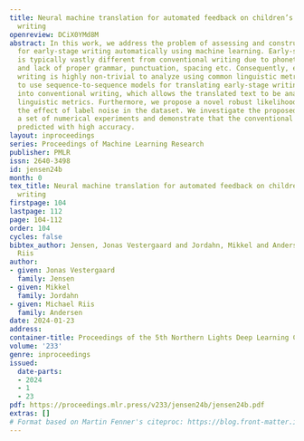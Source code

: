 ```yaml
---
title: Neural machine translation for automated feedback on children’s early-stage
  writing
openreview: DCiX0YMd8M
abstract: In this work, we address the problem of assessing and constructing feedback
  for early-stage writing automatically using machine learning. Early-stage writing
  is typically vastly different from conventional writing due to phonetic spelling
  and lack of proper grammar, punctuation, spacing etc. Consequently, early-stage
  writing is highly non-trivial to analyze using common linguistic metrics. We propose
  to use sequence-to-sequence models for translating early-stage writing by students
  into conventional writing, which allows the translated text to be analyzed using
  linguistic metrics. Furthermore, we propose a novel robust likelihood to mitigate
  the effect of label noise in the dataset. We investigate the proposed methods using
  a set of numerical experiments and demonstrate that the conventional text can be
  predicted with high accuracy.
layout: inproceedings
series: Proceedings of Machine Learning Research
publisher: PMLR
issn: 2640-3498
id: jensen24b
month: 0
tex_title: Neural machine translation for automated feedback on children’s early-stage
  writing
firstpage: 104
lastpage: 112
page: 104-112
order: 104
cycles: false
bibtex_author: Jensen, Jonas Vestergaard and Jordahn, Mikkel and Andersen, Michael
  Riis
author:
- given: Jonas Vestergaard
  family: Jensen
- given: Mikkel
  family: Jordahn
- given: Michael Riis
  family: Andersen
date: 2024-01-23
address:
container-title: Proceedings of the 5th Northern Lights Deep Learning Conference ({NLDL})
volume: '233'
genre: inproceedings
issued:
  date-parts:
  - 2024
  - 1
  - 23
pdf: https://proceedings.mlr.press/v233/jensen24b/jensen24b.pdf
extras: []
# Format based on Martin Fenner's citeproc: https://blog.front-matter.io/posts/citeproc-yaml-for-bibliographies/
---
```

